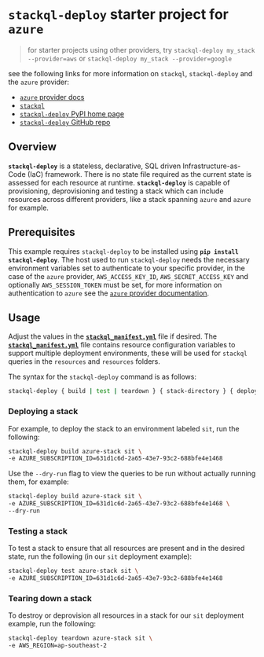 # `stackql-deploy` starter project for `azure`

> for starter projects using other providers, try `stackql-deploy my_stack --provider=aws` or `stackql-deploy my_stack --provider=google`

see the following links for more information on `stackql`, `stackql-deploy` and the `azure` provider:

- [`azure` provider docs](https://stackql.io/registry/azure)
- [`stackql`](https://github.com/stackql/stackql)
- [`stackql-deploy` PyPI home page](https://pypi.org/project/stackql-deploy/)
- [`stackql-deploy` GitHub repo](https://github.com/stackql/stackql-deploy)

## Overview

__`stackql-deploy`__ is a stateless, declarative, SQL driven Infrastructure-as-Code (IaC) framework.  There is no state file required as the current state is assessed for each resource at runtime.  __`stackql-deploy`__ is capable of provisioning, deprovisioning and testing a stack which can include resources across different providers, like a stack spanning `azure` and `azure` for example.  

## Prerequisites

This example requires `stackql-deploy` to be installed using __`pip install stackql-deploy`__.  The host used to run `stackql-deploy` needs the necessary environment variables set to authenticate to your specific provider, in the case of the `azure` provider, `AWS_ACCESS_KEY_ID`, `AWS_SECRET_ACCESS_KEY` and optionally `AWS_SESSION_TOKEN` must be set, for more information on authentication to `azure` see the [`azure` provider documentation](https://azure.stackql.io/providers/azure).

## Usage

Adjust the values in the [__`stackql_manifest.yml`__](stackql_manifest.yml) file if desired.  The [__`stackql_manifest.yml`__](stackql_manifest.yml) file contains resource configuration variables to support multiple deployment environments, these will be used for `stackql` queries in the `resources` and `resources` folders.  

The syntax for the `stackql-deploy` command is as follows:

```bash
stackql-deploy { build | test | teardown } { stack-directory } { deployment environment} [ optional flags ]
``` 

### Deploying a stack

For example, to deploy the stack to an environment labeled `sit`, run the following:

```bash
stackql-deploy build azure-stack sit \
-e AZURE_SUBSCRIPTION_ID=631d1c6d-2a65-43e7-93c2-688bfe4e1468
```

Use the `--dry-run` flag to view the queries to be run without actually running them, for example:

```bash
stackql-deploy build azure-stack sit \
-e AZURE_SUBSCRIPTION_ID=631d1c6d-2a65-43e7-93c2-688bfe4e1468 \
--dry-run
```

### Testing a stack

To test a stack to ensure that all resources are present and in the desired state, run the following (in our `sit` deployment example):

```bash
stackql-deploy test azure-stack sit \
-e AZURE_SUBSCRIPTION_ID=631d1c6d-2a65-43e7-93c2-688bfe4e1468
```

### Tearing down a stack

To destroy or deprovision all resources in a stack for our `sit` deployment example, run the following:

```bash
stackql-deploy teardown azure-stack sit \
-e AWS_REGION=ap-southeast-2
```